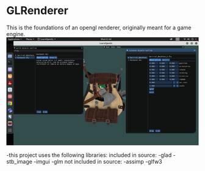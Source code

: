 # GLRenderer


This is the foundations of an opengl renderer, originally meant for a game engine.
![Alt text](./demo-pict.png?raw=true "demo")

-this project uses the following libraries:
	included in source:
		-glad
		-stb_image
		-imgui
		-glm
	not included in source:
		-assimp
		-glfw3
		


